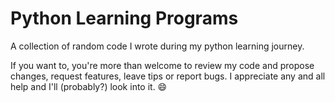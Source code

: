 # Python Learning Programs
A collection of random code I wrote during my python learning journey.

If you want to, you're more than welcome to review my code and propose changes, request features, leave tips or report bugs.
I appreciate any and all help and I'll (probably?) look into it. 😄 
